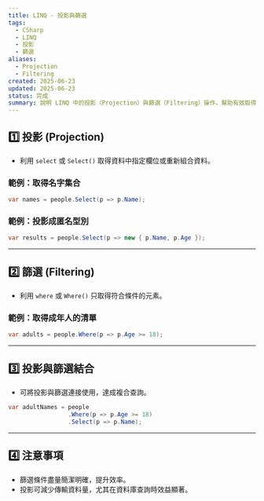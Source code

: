 ```yaml
---
title: LINQ - 投影與篩選
tags:
  - CSharp
  - LINQ
  - 投影
  - 篩選
aliases:
  - Projection
  - Filtering
created: 2025-06-23
updated: 2025-06-23
status: 完成
summary: 說明 LINQ 中的投影（Projection）與篩選（Filtering）操作，幫助有效取得與過濾資料。
---
```


## 1️⃣ 投影 (Projection)

- 利用 `select` 或 `Select()` 取得資料中指定欄位或重新組合資料。

### 範例：取得名字集合

```csharp
var names = people.Select(p => p.Name);
```

### 範例：投影成匿名型別

```csharp
var results = people.Select(p => new { p.Name, p.Age });
```

---
## 2️⃣ 篩選 (Filtering)

- 利用 `where` 或 `Where()` 只取得符合條件的元素。

### 範例：取得成年人的清單

```csharp
var adults = people.Where(p => p.Age >= 18);
```

---
## 3️⃣ 投影與篩選結合

- 可將投影與篩選連接使用，達成複合查詢。

```csharp
var adultNames = people
                 .Where(p => p.Age >= 18)
                 .Select(p => p.Name);
```

---
## 4️⃣ 注意事項

- 篩選條件盡量簡潔明確，提升效率。
- 投影可減少傳輸資料量，尤其在資料庫查詢時效益顯著。